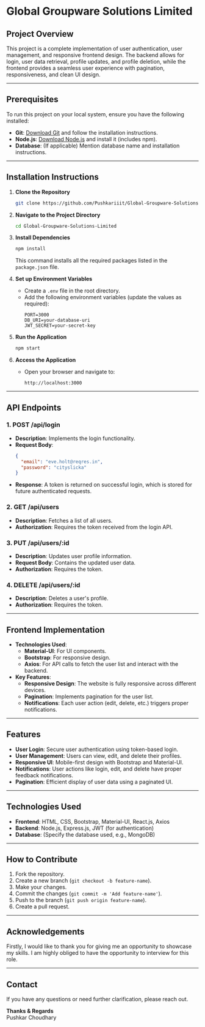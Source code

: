 # **Global Groupware Solutions Limited**

## **Project Overview**
This project is a complete implementation of user authentication, user management, and responsive frontend design. The backend allows for login, user data retrieval, profile updates, and profile deletion, while the frontend provides a seamless user experience with pagination, responsiveness, and clean UI design.

---

## **Prerequisites**
To run this project on your local system, ensure you have the following installed:
- **Git**: [Download Git](https://git-scm.com/downloads) and follow the installation instructions.
- **Node.js**: [Download Node.js](https://nodejs.org/) and install it (includes npm).
- **Database**: (If applicable) Mention database name and installation instructions.

---

## **Installation Instructions**

1. **Clone the Repository**
   ```bash
   git clone https://github.com/Pushkariiit/Global-Groupware-Solutions-Limited.git
   ```

2. **Navigate to the Project Directory**
   ```bash
   cd Global-Groupware-Solutions-Limited
   ```

3. **Install Dependencies**
   ```bash
   npm install
   ```

   This command installs all the required packages listed in the `package.json` file.

4. **Set up Environment Variables**
   - Create a `.env` file in the root directory.
   - Add the following environment variables (update the values as required):
     ```env
     PORT=3000
     DB_URI=your-database-uri
     JWT_SECRET=your-secret-key
     ```

5. **Run the Application**
   ```bash
   npm start
   ```

6. **Access the Application**
   - Open your browser and navigate to:
     ```
     http://localhost:3000
     ```

---

## **API Endpoints**

### **1. POST /api/login**
- **Description**: Implements the login functionality.
- **Request Body**:
  ```json
  {
    "email": "eve.holt@reqres.in",
    "password": "cityslicka"
  }
  ```
- **Response**: A token is returned on successful login, which is stored for future authenticated requests.

### **2. GET /api/users**
- **Description**: Fetches a list of all users.
- **Authorization**: Requires the token received from the login API.

### **3. PUT /api/users/:id**
- **Description**: Updates user profile information.
- **Request Body**: Contains the updated user data.
- **Authorization**: Requires the token.

### **4. DELETE /api/users/:id**
- **Description**: Deletes a user's profile.
- **Authorization**: Requires the token.

---

## **Frontend Implementation**
- **Technologies Used**:
  - **Material-UI**: For UI components.
  - **Bootstrap**: For responsive design.
  - **Axios**: For API calls to fetch the user list and interact with the backend.
- **Key Features**:
  - **Responsive Design**: The website is fully responsive across different devices.
  - **Pagination**: Implements pagination for the user list.
  - **Notifications**: Each user action (edit, delete, etc.) triggers proper notifications.

---

## **Features**
- **User Login**: Secure user authentication using token-based login.
- **User Management**: Users can view, edit, and delete their profiles.
- **Responsive UI**: Mobile-first design with Bootstrap and Material-UI.
- **Notifications**: User actions like login, edit, and delete have proper feedback notifications.
- **Pagination**: Efficient display of user data using a paginated UI.

---

## **Technologies Used**
- **Frontend**: HTML, CSS, Bootstrap, Material-UI, React.js, Axios
- **Backend**: Node.js, Express.js, JWT (for authentication)
- **Database**: (Specify the database used, e.g., MongoDB)

---

## **How to Contribute**
1. Fork the repository.
2. Create a new branch (`git checkout -b feature-name`).
3. Make your changes.
4. Commit the changes (`git commit -m 'Add feature-name'`).
5. Push to the branch (`git push origin feature-name`).
6. Create a pull request.

---

## **Acknowledgements**
Firstly, I would like to thank you for giving me an opportunity to showcase my skills. I am highly obliged to have the opportunity to interview for this role.

---

## **Contact**
If you have any questions or need further clarification, please reach out.

**Thanks & Regards**  
Pushkar Choudhary

